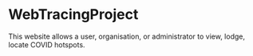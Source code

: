 # WebTracingProject
This website allows a user, organisation, or administrator to view, lodge, locate COVID hotspots. 
